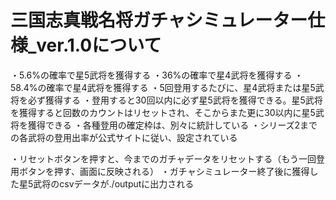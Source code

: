 # 三国志真戦名将ガチャシミュレーター仕様_ver.1.0について

・5.6%の確率で星5武将を獲得する
・36%の確率で星4武将を獲得する
・58.4%の確率で星4武将を獲得する
・5回登用するたびに、星4武将または星5武将を必ず獲得する
・登用すると30回以内に必ず星5武将を獲得できる。星5武将を獲得すると回数のカウントはリセットされ、そこからまた更に30以内に星5武将を獲得できる
・各種登用の確定枠は、別々に統計している
・シリーズ2までの各武将の登用出率が公式サイトに従い、設定されている

・リセットボタンを押すと、今までのガチャデータをリセットする（もう一回登用ボタンを押す、画面に反映される）
・ガチャシミュレーター終了後に獲得した星5武将のcsvデータが./outputに出力される
